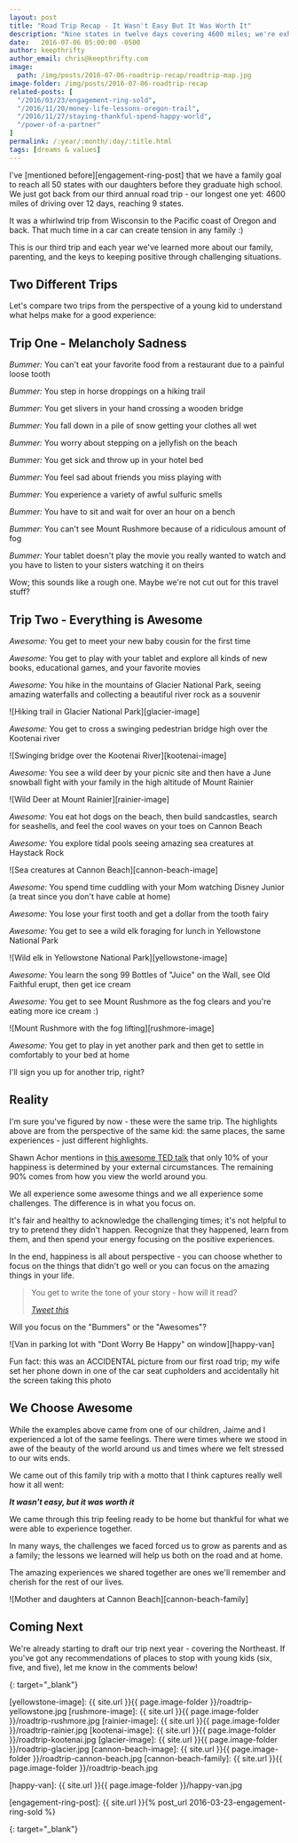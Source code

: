 ```yaml
---
layout: post
title: "Road Trip Recap - It Wasn't Easy But It Was Worth It"
description: "Nine states in twelve days covering 4600 miles; we're exhausted but man it was worth it"
date:   2016-07-06 05:00:00 -0500
author: keepthrifty
author_email: chris@keepthrifty.com
image:
  path: /img/posts/2016-07-06-roadtrip-recap/roadtrip-map.jpg
image-folder: /img/posts/2016-07-06-roadtrip-recap
related-posts: [
  "/2016/03/23/engagement-ring-sold",
  "/2016/11/20/money-life-lessons-oregon-trail",
  "/2016/11/27/staying-thankful-spend-happy-world",
  "/power-of-a-partner"
]
permalink: /:year/:month/:day/:title.html
tags: [dreams & values]
---
```


I've [mentioned before][engagement-ring-post] that we have a family goal to reach all 50 states with our daughters before they graduate high school. We just got back from our third annual road trip - our longest one yet: 4600 miles of driving over 12 days, reaching 9 states.

It was a whirlwind trip from Wisconsin to the Pacific coast of Oregon and back. That much time in a car can create tension in any family :)

This is our third trip and each year we've learned more about our family, parenting, and the keys to keeping positive through challenging situations.

## Two Different Trips #

Let's compare two trips from the perspective of a young kid to understand what helps make for a good experience:

## Trip One - Melancholy Sadness #

_Bummer:_ You can't eat your favorite food from a restaurant due to a painful loose tooth

_Bummer:_ You step in horse droppings on a hiking trail

_Bummer:_ You get slivers in your hand crossing a wooden bridge

_Bummer:_ You fall down in a pile of snow getting your clothes all wet

_Bummer:_ You worry about stepping on a jellyfish on the beach

_Bummer:_ You get sick and throw up in your hotel bed

_Bummer:_ You feel sad about friends you miss playing with

_Bummer:_ You experience a variety of awful sulfuric smells

_Bummer:_ You have to sit and wait for over an hour on a bench

_Bummer:_ You can't see Mount Rushmore because of a ridiculous amount of fog

_Bummer:_ Your tablet doesn't play the movie you really wanted to watch and you have to listen to your sisters watching it on theirs

Wow; this sounds like a rough one. Maybe we're not cut out for this travel stuff?

## Trip Two - Everything is Awesome #

_Awesome:_ You get to meet your new baby cousin for the first time

_Awesome:_ You get to play with your tablet and explore all kinds of new books, educational games, and your favorite movies

_Awesome:_ You hike in the mountains of Glacier National Park, seeing amazing waterfalls and collecting a beautiful river rock as a souvenir

![Hiking trail in Glacier National Park][glacier-image]

_Awesome:_ You get to cross a swinging pedestrian bridge high over the Kootenai river

![Swinging bridge over the Kootenai River][kootenai-image]

_Awesome:_ You see a wild deer by your picnic site and then have a June snowball fight with your family in the high altitude of Mount Rainier

![Wild Deer at Mount Rainier][rainier-image]

_Awesome:_ You eat hot dogs on the beach, then build sandcastles, search for seashells, and feel the cool waves on your toes on Cannon Beach

_Awesome:_ You explore tidal pools seeing amazing sea creatures at Haystack Rock

![Sea creatures at Cannon Beach][cannon-beach-image]

_Awesome:_ You spend time cuddling with your Mom watching Disney Junior (a treat since you don't have cable at home)

_Awesome:_ You lose your first tooth and get a dollar from the tooth fairy

_Awesome:_ You get to see a wild elk foraging for lunch in Yellowstone National Park

![Wild elk in Yellowstone National Park][yellowstone-image]

_Awesome:_ You learn the song 99 Bottles of "Juice" on the Wall, see Old Faithful erupt, then get ice cream

_Awesome:_ You get to see Mount Rushmore as the fog clears and you're eating more ice cream :)

![Mount Rushmore with the fog lifting][rushmore-image]

_Awesome:_ You get to play in yet another park and then get to settle in comfortably to your bed at home

I'll sign you up for another trip, right?

## Reality #

I'm sure you've figured by now - these were the same trip. The highlights above are from the perspective of the same kid: the same places, the same experiences - just different highlights.

Shawn Achor mentions in [this awesome TED talk][shawn-achor-happiness-ted] that only 10% of your happiness is determined by your external circumstances. The remaining 90% comes from how you view the world around you.

We all experience some awesome things and we all experience some challenges. The difference is in what you focus on.

It's fair and healthy to acknowledge the challenging times; it's not helpful to try to pretend they didn't happen. Recognize that they happened, learn from them, and then spend your energy focusing on the positive experiences.

In the end, happiness is all about perspective - you can choose whether to focus on the things that didn't go well or you can focus on the amazing things in your life.

> You get to write the tone of your story - how will it read?
>
> _[Tweet this][tweet-quote]_

Will you focus on the "Bummers" or the "Awesomes"?

![Van in parking lot with "Dont Worry Be Happy" on window][happy-van]

<div class="image-caption">Fun fact: this was an ACCIDENTAL picture from our first road trip; my wife set her phone down in one of the car seat cupholders and accidentally hit the screen taking this photo</div>

## We Choose Awesome #

While the examples above came from one of our children, Jaime and I experienced a lot of the same feelings. There were times where we stood in awe of the beauty of the world around us and times where we felt stressed to our wits ends.

We came out of this family trip with a motto that I think captures really well how it all went:

___It wasn't easy, but it was worth it___

We came through this trip feeling ready to be home but thankful for what we were able to experience together.

In many ways, the challenges we faced forced us to grow as parents and as a family; the lessons we learned will help us both on the road and at home.

The amazing experiences we shared together are ones we'll remember and cherish for the rest of our lives.

![Mother and daughters at Cannon Beach][cannon-beach-family]

## Coming Next #

We're already starting to draft our trip next year - covering the Northeast. If you've got any recommendations of places to stop with young kids (six, five, and five), let me know in the comments below!


[tweet-quote]: https://twitter.com/intent/tweet?text=You%20get%20to%20write%20the%20tone%20of%20your%20story%20-%20how%20will%20it%20read%3F%20https%3A%2F%2Fwww.keepthrifty.com%2F2016%2F07%2F06%2Froadtrip-recap.html%20via%20%40keepthrifty&source=clicktotweet&related=clicktotweet
{: target="_blank"}

[yellowstone-image]: {{ site.url }}{{ page.image-folder }}/roadtrip-yellowstone.jpg
[rushmore-image]: {{ site.url }}{{ page.image-folder }}/roadtrip-rushmore.jpg
[rainier-image]: {{ site.url }}{{ page.image-folder }}/roadtrip-rainier.jpg
[kootenai-image]: {{ site.url }}{{ page.image-folder }}/roadtrip-kootenai.jpg
[glacier-image]: {{ site.url }}{{ page.image-folder }}/roadtrip-glacier.jpg
[cannon-beach-image]: {{ site.url }}{{ page.image-folder }}/roadtrip-cannon-beach.jpg
[cannon-beach-family]: {{ site.url }}{{ page.image-folder }}/roadtrip-beach.jpg

[happy-van]: {{ site.url }}{{ page.image-folder }}/happy-van.jpg

[engagement-ring-post]: {{ site.url }}{% post_url 2016-03-23-engagement-ring-sold %}

[shawn-achor-happiness-ted]: https://www.ted.com/talks/shawn_achor_the_happy_secret_to_better_work?language=en]
{: target="_blank"}
